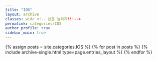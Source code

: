 ```yaml
---
title: "IOS"
layout: archive
classes: wide <!-- 본문 늘리기!!!-->
permalink: categories/IOS
author_profile: true
sidebar_main: true
---
```



{% assign posts = site.categories.IOS %}
{% for post in posts %} {% include archive-single.html type=page.entries_layout %} {% endfor %}